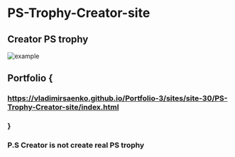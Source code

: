 # PS-Trophy-Creator-site

## Creator PS trophy

![example](https://user-images.githubusercontent.com/56477695/132260031-248f2ae1-864f-472d-a378-e4e84d853109.jpg)

## Portfolio {

### https://vladimirsaenko.github.io/Portfolio-3/sites/site-30/PS-Trophy-Creator-site/index.html

### }

### P.S Creator is not create real PS trophy

